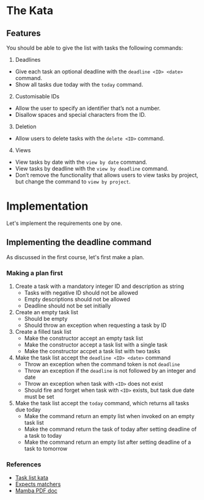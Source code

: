 # The Kata

## Features

You should be able to give the list with tasks the following commands:

1. Deadlines
  - Give each task an optional deadline with the `deadline <ID> <date>` command.
  - Show all tasks due today with the `today` command.
2. Customisable IDs
  - Allow the user to specify an identifier that’s not a number.
  - Disallow spaces and special characters from the ID.
3. Deletion
  - Allow users to delete tasks with the `delete <ID>` command.
4. Views
  - View tasks by date with the `view by date` command.
  - View tasks by deadline with the `view by deadline` command.
  - Don’t remove the functionality that allows users to view tasks by project, but change the command to `view by project`.

# Implementation

Let's implement the requirements one by one.

## Implementing the deadline command

As discussed in the first course, let's first make a plan.

### Making a plan first

1. Create a task with a mandatory integer ID and description as string
    - Tasks with negative ID should not be allowed
    - Empty descriptions should not be allowed
    - Deadline should not be set initially
2. Create an empty task list
    - Should be empty
    - Should throw an exception when requesting a task by ID
3. Create a filled task list
    - Make the constructor accept an empty task list
    - Make the constructor accept a task list with a single task
    - Make the constructor accpet a task list with two tasks
4. Make the task list accept the `deadline <ID> <date>` command
    - Throw an exception when the command token is not `deadline`
    - Throw an exception if the `deadline` is not followed by an integer and date
    - Throw an exception when task with `<ID>` does not exist
    - Should fire and forget when task with `<ID>` exists, but task due date must be set
5. Make the task list accept the `today` command, which returns all tasks due today
    - Make the command return an empty list when invoked on an empty task list
    - Make the command return the task of today after setting deadline of a task to today
    - Make the command return an empty list after setting deadline of a task to tomorrow


### References

- [Task list kata](https://kata-log.rocks/task-list-kata)
- [Expects matchers](https://expects.readthedocs.io/en/stable/matchers.html#)
- [Mamba PDF doc](https://readthedocs.org/projects/mamba-bdd/downloads/pdf/latest/)